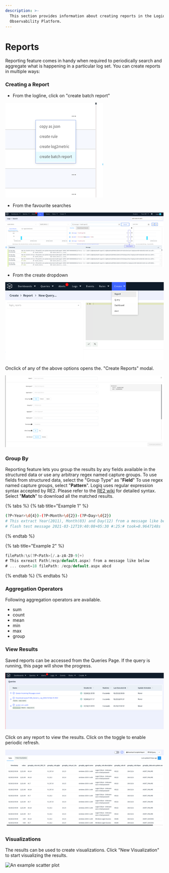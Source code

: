 ```yaml
---
description: >-
  This section provides information about creating reports in the Logiq
  Observability Platform.
---
```


# Reports

Reporting feature comes in handy when required to periodically search and aggregate what is happening in a particular log set. You can create reports in multiple ways:

### Creating a Report

* From the logline, click on "create batch report"

![](<../../.gitbook/assets/image (16).png>)

* From the favourite searches

![](../../.gitbook/assets/search-favs.png)

* From the create dropdown

![](../../.gitbook/assets/create.png)

Onclick of any of the above options opens the. "Create Reports" modal.

![](../../.gitbook/assets/report.png)

### Group By

Reporting feature lets you group the results by any fields available in the structured data or use any arbitrary regex named capture groups. To use fields from structured data, select the "Group Type" as "**Field**" To use regex named capture groups, select "**Pattern**". Logiq uses regular expression syntax accepted by RE2. Please refer to the [RE2 wiki](https://github.com/google/re2/wiki/Syntax) for detailed syntax. Select "**Match**" to download all the matched results.&#x20;

{% tabs %}
{% tab title="Example 1" %}
```bash
(?P<Year>\d{4})-(?P<Month>\d{2})-(?P<Day>\d{2}) 
# This extract Year(2011), Month(03) and Day(12) from a message like below
# flash test message 2021-03-12T19:40:08+05:30 #:25:# took=0.9647148s
```
{% endtab %}

{% tab title="Example 2" %}
```go
filePath:\s(?P<Path>[/.a-zA-Z0-9]+)
# This exreact Path(/ecp/default.aspx) from a message like below
# ... count=18 filePath: /ecp/default.aspx abcd
```
{% endtab %}
{% endtabs %}

### Aggregation Operators

Following aggregation operators are available.

* sum
* count
* mean
* min
* max
* group

### View Results

Saved reports can be accessed from the Queries Page. If the query is running, this page will show the progress.&#x20;

![](../../.gitbook/assets/view-reports.png)

Click on any report to view the results. Click on the toggle to enable periodic refresh.

![Reports View](../../.gitbook/assets/report-detail.png)

### Visualizations

The results can be used to create visualizations. Click "New Visualization" to start visualizing the results.&#x20;

![An example scatter plot](../../.gitbook/assets/newplot\(3\).png)

